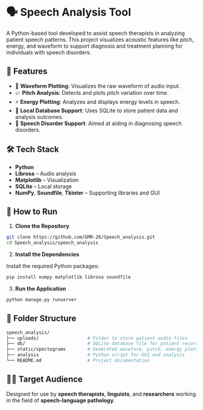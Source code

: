 
# 🗣️ Speech Analysis Tool

A Python-based tool developed to assist speech therapists in analyzing patient speech patterns. This project visualizes acoustic features like pitch, energy, and waveform to support diagnosis and treatment planning for individuals with speech disorders.

## 📌 Features

- 🎵 **Waveform Plotting**: Visualizes the raw waveform of audio input.
- 📈 **Pitch Analysis**: Detects and plots pitch variation over time.
- ⚡ **Energy Plotting**: Analyzes and displays energy levels in speech.
- 💾 **Local Database Support**: Uses SQLite to store patient data and analysis outcomes.
- 🧠 **Speech Disorder Support**: Aimed at aiding in diagnosing speech disorders.

## 🛠️ Tech Stack

- **Python**
- **Librosa** – Audio analysis
- **Matplotlib** – Visualization
- **SQLite** – Local storage
- **NumPy**, **Soundfile**, **Tkinter** – Supporting libraries and GUI

## 🚀 How to Run

1. **Clone the Repository**

```bash
git clone https://github.com/GMR-26/Speech_analysis.git
cd Speech_analysis/speech_analysis
```

2. **Install the Dependencies**

Install the required Python packages:

```bash
pip install numpy matplotlib librosa soundfile
```

3. **Run the Application**

```bash
python manage.py runserver
```

## 📂 Folder Structure

```bash
speech_analysis/
├── uploads/                  # Folder to store patient audio files
├── db/                       # SQLite database file for patient records
├── static/spectograms        # Generated waveform, pitch, energy plots
├── analysis                  # Python script for GUI and analysis
└── README.md                 # Project documentation
```

## 👩‍⚕️ Target Audience

Designed for use by **speech therapists**, **linguists**, and **researchers** working in the field of **speech-language pathology**.

